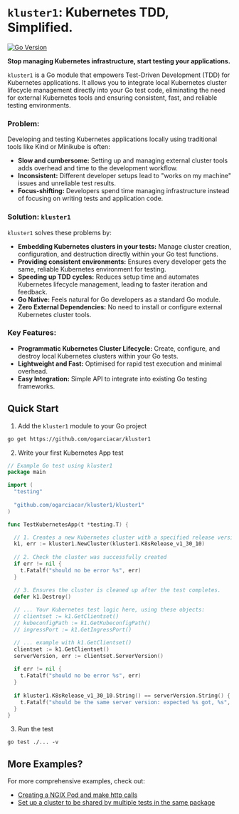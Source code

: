 # `kluster1`: Kubernetes TDD, Simplified.

[![Go Version](https://img.shields.io/badge/Go-1.23+-blue)](https://golang.org/)

**Stop managing Kubernetes infrastructure, start testing your applications.**

`kluster1` is a Go module that empowers Test-Driven Development (TDD) for Kubernetes applications. It allows you to integrate local Kubernetes cluster lifecycle management directly into your Go test code, eliminating the need for external Kubernetes tools and ensuring consistent, fast, and reliable testing environments.
### Problem:

Developing and testing Kubernetes applications locally using traditional tools like Kind or Minikube is often:

* **Slow and cumbersome:**  Setting up and managing external cluster tools adds overhead and time to the development workflow.
* **Inconsistent:** Different developer setups lead to "works on my machine" issues and unreliable test results.
* **Focus-shifting:** Developers spend time managing infrastructure instead of focusing on writing tests and application code.

### Solution: `kluster1`

`kluster1` solves these problems by:

* **Embedding Kubernetes clusters in your tests:**  Manage cluster creation, configuration, and destruction directly within your Go test functions.
* **Providing consistent environments:** Ensures every developer gets the same, reliable Kubernetes environment for testing.
* **Speeding up TDD cycles:**  Reduces setup time and automates Kubernetes lifecycle management, leading to faster iteration and feedback.
* **Go Native:**  Feels natural for Go developers as a standard Go module.
* **Zero External Dependencies:** No need to install or configure external Kubernetes cluster tools.

### Key Features:

* **Programmatic Kubernetes Cluster Lifecycle:** Create, configure, and destroy local Kubernetes clusters within your Go tests.
* **Lightweight and Fast:** Optimised for rapid test execution and minimal overhead.
* **Easy Integration:**  Simple API to integrate into existing Go testing frameworks.

## Quick Start
1. Add the `kluster1` module to your Go project
```bash
go get https://github.com/ogarciacar/kluster1
```

2. Write your first Kubernetes App test
```go
// Example Go test using kluster1
package main

import (
  "testing"
  
  "github.com/ogarciacar/kluster1/kluster1"
)

func TestKubernetesApp(t *testing.T) {

  // 1. Creates a new Kubernetes cluster with a specified release version.
  k1, err := kluster1.NewCluster(kluster1.K8sRelease_v1_30_10)
  
  // 2. Check the cluster was successfully created
  if err != nil {
    t.Fatalf("should no be error %s", err)
  }

  // 3. Ensures the cluster is cleaned up after the test completes.
  defer k1.Destroy()
 
  // ... Your Kubernetes test logic here, using these objects:
  // clientset := k1.GetClientset()
  // kubeconfigPath := k1.GetKubeconfigPath()
  // ingressPort := k1.GetIngressPort()

  // ... example with k1.GetClientset()
  clientset := k1.GetClientset()
  serverVersion, err := clientset.ServerVersion()
  
  if err != nil {
    t.Fatalf("should no be error %s", err)
  }
  
  if kluster1.K8sRelease_v1_30_10.String() == serverVersion.String() {
    t.Fatalf("should be the same server version: expected %s got, %s", kluster1.K8sRelease_v1_30_10.String(), serverVersion.String())
  }
}
```

3. Run the test
```Shell
go test ./... -v
```

## More Examples?
For more comprehensive examples, check out:

* [Creating a NGIX Pod and make http calls](./kluster1/nginx_pod_test.go)
* [Set up a cluster to be shared by multiple tests in the same package](./kluster1/shared_cluster_test.go)